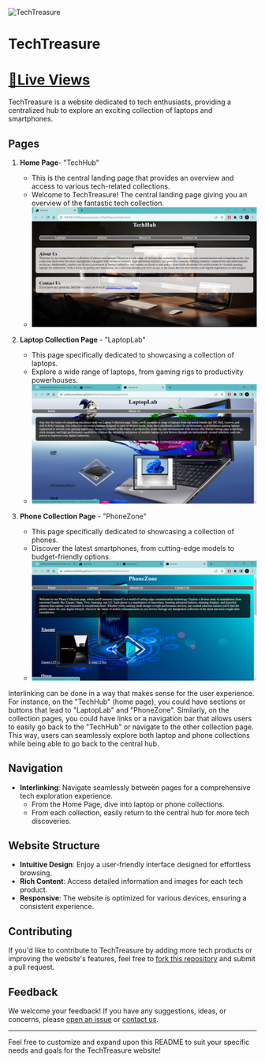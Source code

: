 ![TechTreasure](https://uk.drones.parts/wp-content/uploads/2023/11/compressed_img-nh4adKNzIV9NH0GlBn9nSmKN.png)
# TechTreasure

#  [📌Live Views](https://sahilkumardhala.github.io/TechTreasure/)

TechTreasure is a website dedicated to tech enthusiasts, providing a centralized hub to explore an exciting collection of laptops and smartphones.

## Pages

1. **Home Page**- "TechHub"
   - This is the central landing page that provides an overview and access to various tech-related collections.
   - Welcome to TechTreasure! The central landing page giving you an overview of the fantastic tech collection.
   - ![TechHub](https://github.com/sahilkumardhala/TechTreasure/blob/main/TechHub.jpg)

2. **Laptop Collection Page** - "LaptopLab"
   - This page specifically dedicated to showcasing a collection of laptops.
   - Explore a wide range of laptops, from gaming rigs to productivity powerhouses.
   - ![TechHub](https://github.com/sahilkumardhala/TechTreasure/blob/main/LaptopLab.jpg)

3. **Phone Collection Page** - "PhoneZone"
   - This page specifically dedicated to showcasing a collection of phones.
   - Discover the latest smartphones, from cutting-edge models to budget-friendly options.
   - ![TechHub](https://github.com/sahilkumardhala/TechTreasure/blob/main/PhoneZone.jpg)

Interlinking can be done in a way that makes sense for the user experience. For instance, on the "TechHub" (home page), you could have sections or buttons that lead to "LaptopLab" and "PhoneZone". Similarly, on the collection pages, you could have links or a navigation bar that allows users to easily go back to the "TechHub" or navigate to the other collection page. This way, users can seamlessly explore both laptop and phone collections while being able to go back to the central hub.

## Navigation

- **Interlinking**: Navigate seamlessly between pages for a comprehensive tech exploration experience.
  - From the Home Page, dive into laptop or phone collections.
  - From each collection, easily return to the central hub for more tech discoveries.

## Website Structure

- **Intuitive Design**: Enjoy a user-friendly interface designed for effortless browsing.
- **Rich Content**: Access detailed information and images for each tech product.
- **Responsive**: The website is optimized for various devices, ensuring a consistent experience.

## Contributing

If you'd like to contribute to TechTreasure by adding more tech products or improving the website's features, feel free to [fork this repository](https://github.com/sahilkumardhala/TechTreasure) and submit a pull request.

## Feedback

We welcome your feedback! If you have any suggestions, ideas, or concerns, please [open an issue](https://github.com/sahilkumardhala/TechTreasure/issues) or [contact us](mailto:sahildhala123@gmail.com).

---

Feel free to customize and expand upon this README to suit your specific needs and goals for the TechTreasure website!
